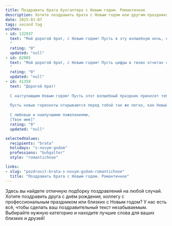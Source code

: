 ```yaml
---
title: Поздравить брата бухгалтера с Новым годом. Романтичное
description: Хотите поздравить брата с Новым годом или другим праздником? Наш ИИ создаст незабываемое поздравление, а вы обязательно выделитесь среди других.  
date: 2025-01-07
tags: second tag
wishes:
- id: 132937
  text: "Мой дорогой брат, с Новым годом! Пусть в эту волшебную ночь, когда исполняются мечты, твой мир озарится светом счастья, любви и финансового благополучия.  Пусть каждый день твоей жизни, как идеально составленный бухгалтерский баланс, будет полон гармонии и радости. Желаю тебе в Новом году найти не только  успех в профессиональной сфере, но и  настоящую, безграничную любовь. Пусть все твои планы сбудутся, как по мановению волшебной палочки!  Счастья тебе, мой самый родной!
  "
  rating: "0"
  updated: "null"
- id: 82005
  text: "Мой дорогой брат, с Новым годом! Пусть цифры в твоих отчетах сияют как праздничные гирлянды, а баланс всегда будет в твою пользу. Желаю тебе в новом году не только финансового благополучия, но и ярких эмоций, любви и исполнения всех желаний!
  "
  rating: "0"
  updated: "null"
- id: 41358
  text: "Дорогой брат!
  
  С наступающим Новым годом! Пусть этот волшебный праздник принесет тебе радость и вдохновение. Желаю, чтобы в твоей жизни всегда были светлые моменты, как искры фейерверка, и чтобы каждый день вдохновлял на новые свершения. Пусть твоя профессия бухгалтера приносит не только стабильность, но и удовлетворение!
  
  Пусть новые горизонты открываются перед тобой так же легко, как Новый год приходит в наши сердца. Желаю тебе любви, тепла и, конечно, крепкого здоровья, чтобы с легкостью преодолевать все жизненные трудности.
  
  С любовью и наилучшими пожеланиями,
  [Твое имя]"
  rating: "0"
  updated: "null"

selectedValues:
  recipients: "brata"
  holidays: "s-novym-godom"
  professions: "buhgalter"
  style: "romantichnoe"

links:
- slug: "pozdravit-brata-s-novym-godom-romantichnoe"
  title: "Поздравить брата с Новым годом. Романтичное"
---
```


Здесь вы найдете отличную подборку поздравлений на любой случай.
Хотите поздравить друга с днём рождения, коллегу с профессиональным праздником или близких с Новым годом? У нас есть всё, чтобы сделать ваш поздравительный текст незабываемым. Выбирайте нужную категорию и находите лучшие слова для ваших близких и друзей!

